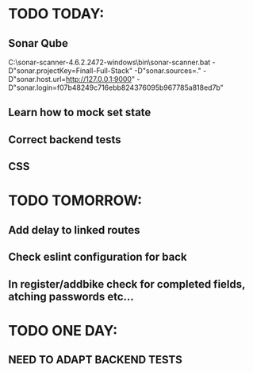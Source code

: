 # TODO TODAY:

## Sonar Qube
C:\sonar-scanner-4.6.2.2472-windows\bin\sonar-scanner.bat -D"sonar.projectKey=Finall-Full-Stack" -D"sonar.sources=." -D"sonar.host.url=http://127.0.0.1:9000" -D"sonar.login=f07b48249c716ebb824376095b967785a818ed7b"


## Learn how to mock set state

## Correct backend tests



## CSS

# TODO TOMORROW:


## Add delay to linked routes


## Check eslint configuration for back 

## In register/addbike check for completed fields, atching passwords etc...


# TODO ONE DAY:

## NEED TO ADAPT BACKEND TESTS


